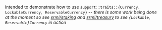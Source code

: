intended to demonstrate how to use `support::traits::{Currency, LockableCurrency, ReservableCurrency}` -- *there is some work being done at the moment so see [srml/staking](https://github.com/paritytech/substrate/blob/master/srml/staking/src/lib.rs) and [srml/treasury](https://github.com/paritytech/substrate/blob/master/srml/treasury/src/lib.rs) to see `{Lockable, Reservable}Currency` in action*